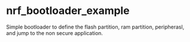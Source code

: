 # nrf_bootloader_example
Simple bootloader to define the flash partition, ram partition, peripherasl, and jump to the non secure application.
